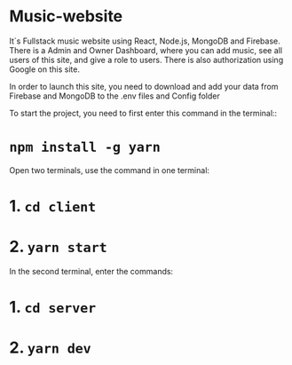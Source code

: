 # Music-website
It`s Fullstack music website using React, Node.js, MongoDB and Firebase. There is a Admin and Owner Dashboard, where you can add music, see all users of this site, and give a role to users. There is also authorization using Google on this site.

In order to launch this site, you need to download and add your data from Firebase and MongoDB to the .env files and Config folder

To start the project, you need to first enter this command in the terminal:: 
# `npm install -g yarn`

Open two terminals, use the command in one terminal:
# 1. `cd client`
# 2. `yarn start`

In the second terminal, enter the commands:
# 1. `cd server`
# 2. `yarn dev` 
